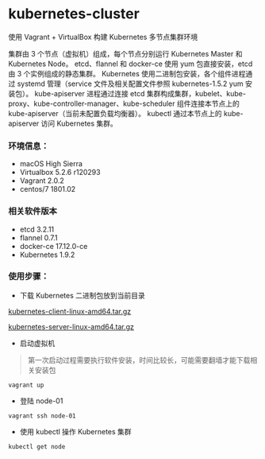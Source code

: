 # kubernetes-cluster
使用 Vagrant + VirtualBox 构建 Kubernetes 多节点集群环境

集群由 3 个节点（虚拟机）组成，每个节点分别运行 Kubernetes Master 和 Kubernetes Node。
etcd、flannel 和 docker-ce 使用 yum 包直接安装，etcd 由 3 个实例组成的静态集群。
Kubernetes 使用二进制包安装，各个组件进程通过 systemd 管理（service 文件及相关配置文件参照 kubernetes-1.5.2 yum 安装包）。
kube-apiserver 进程通过连接 etcd 集群构成集群，kubelet、kube-proxy、kube-controller-manager、kube-scheduler 组件连接本节点上的 kube-apiserver（当前未配置负载均衡器）。
kubectl 通过本节点上的 kube-apiserver 访问 Kubernetes 集群。

### 环境信息：
- macOS High Sierra
- Virtualbox 5.2.6 r120293
- Vagrant 2.0.2
- centos/7 1801.02

### 相关软件版本
- etcd 3.2.11
- flannel 0.7.1
- docker-ce 17.12.0-ce
- Kubernetes 1.9.2

### 使用步骤：
- 下载 Kubernetes 二进制包放到当前目录

[kubernetes-client-linux-amd64.tar.gz](https://dl.k8s.io/v1.9.2/kubernetes-client-linux-amd64.tar.gz)

[kubernetes-server-linux-amd64.tar.gz](https://dl.k8s.io/v1.9.2/kubernetes-server-linux-amd64.tar.gz)

- 启动虚拟机

> 第一次启动过程需要执行软件安装，时间比较长，可能需要翻墙才能下载相关安装包

```
vagrant up
```

- 登陆 node-01

```
vagrant ssh node-01
```

- 使用 kubectl 操作 Kubernetes 集群

```
kubectl get node
```
